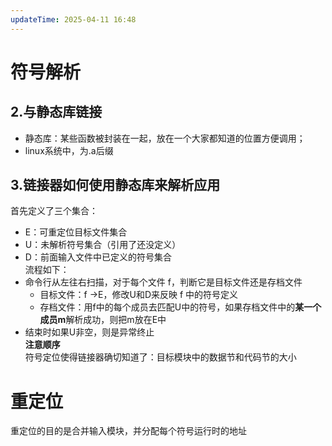 ```yaml
---
updateTime: 2025-04-11 16:48
---
```


# 符号解析  
## 2.与静态库链接  
* 静态库：某些函数被封装在一起，放在一个大家都知道的位置方便调用；  
* linux系统中，为.a后缀  
## 3.链接器如何使用静态库来解析应用  
首先定义了三个集合：
* E：可重定位目标文件集合  
* U：未解析符号集合（引用了还没定义）  
* D：前面输入文件中已定义的符号集合  
流程如下：  
* 命令行从左往右扫描，对于每个文件 f，判断它是目标文件还是存档文件  
    *  目标文件：f ->E，修改U和D来反映 f 中的符号定义  
    * 存档文件：用f中的每个成员去匹配U中的符号，如果存档文件中的**某一个成员m**解析成功，则把m放在E中  
* 结束时如果U非空，则是异常终止    
**注意顺序**  
符号定位使得链接器确切知道了：目标模块中的数据节和代码节的大小  
# 重定位  
重定位的目的是合并输入模块，并分配每个符号运行时的地址  



